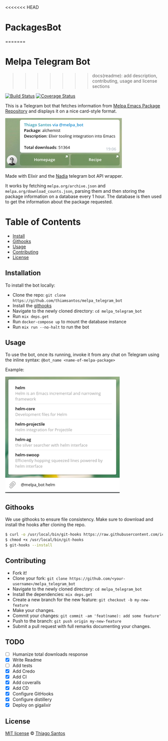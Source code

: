 <<<<<<< HEAD
# PackagesBot
=======
# Melpa Telegram Bot
>>>>>>> docs(readme): add description, contributing, usage and license sections

[![Build Status](https://travis-ci.com/thiamsantos/melpa_telegram_bot.svg?branch=master)](https://travis-ci.com/thiamsantos/melpa_telegram_bot)
[![Coverage Status](https://coveralls.io/repos/github/thiamsantos/melpa_telegram_bot/badge.svg?branch=master)](https://coveralls.io/github/thiamsantos/melpa_telegram_bot?branch=master)

This is a Telegram bot that fetches information from [Melpa Emacs Package Repository](melpa.org) and displays it on a nice card-style format.

![info box screenshot](bot-screenshot.png "Package info screenshot")

Made with Elixir and the [Nadia](https://github.com/zhyu/nadia) telegram bot API wrapper.

It works by fetching `melpa.org/archive.json` and `melpa.org/download_counts.json`, parsing them and then storing the package information on a database every 1 hour. The database is then used to get the information about the package requested.

# Table of Contents

-   [Install](#install)
-   [Githooks](#githooks)
-   [Usage](#usage)
-   [Contributing](#contributing)
-   [License](#license)


## Installation

To install the bot locally:

- Clone the repo: `git clone https://github.com/thiamsantos/melpa_telegram_bot`
- Install the [githooks](#githooks)
- Navigate to the newly cloned directory: `cd melpa_telegram_bot`
- Run `mix deps.get`
- Run `docker-compose up` to mount the database instance
- Run `mix run --no-halt` to run the bot

## Usage

To use the bot, once its running, invoke it from any chat on Telegram using the inline syntax:
`@bot_name <name-of-melpa-package>`

Example:

![info box screenshot](bot-usage-example.png "Package info screenshot")

## Githooks

We use githooks to ensure file consistency. Make sure to download and install the hooks after cloning the repo.

```sh
$ curl -o /usr/local/bin/git-hooks https://raw.githubusercontent.com/icefox/git-hooks/master/git-hooks
$ chmod +x /usr/local/bin/git-hooks
$ git-hooks --install
```

## Contributing

- Fork it!
- Clone your fork: `git clone https://github.com/<your-username>/melpa_telegram_bot`
- Navigate to the newly cloned directory: `cd melpa_telegram_bot`
- Install the dependencies: `mix deps.get`
- Create a new branch for the new feature: `git checkout -b my-new-feature`
- Make your changes.
- Commit your changes: `git commit -am 'feat(name): add some feature'`
- Push to the branch: `git push origin my-new-feature`
- Submit a pull request with full remarks documenting your changes.

## TODO

- [ ] Humanize total downloads response
- [x] Write Readme
- [ ] Add tests
- [x] Add Credo
- [x] Add CI
- [x] Add coveralls
- [x] Add CD
- [x] Configure GitHooks
- [x] Configure distillery
- [x] Deploy on gigalixir

## License

[MIT license](LICENSE) &copy; [Thiago Santos](https://github.com/thiamsantos)





